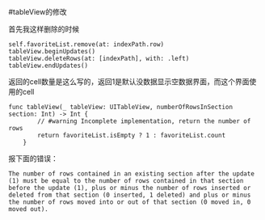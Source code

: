 #tableView的修改

首先我这样删除的时候

```
self.favoriteList.remove(at: indexPath.row)
tableView.beginUpdates()
tableView.deleteRows(at: [indexPath], with: .left)
tableView.endUpdates()
```    

返回的cell数量是这么写的，返回1是默认没数据显示空数据界面，而这个界面使用的cell
```
func tableView(_ tableView: UITableView, numberOfRowsInSection section: Int) -> Int {
        // #warning Incomplete implementation, return the number of rows
        return favoriteList.isEmpty ? 1 : favoriteList.count
    } 
```

报下面的错误：

    The number of rows contained in an existing section after the update (1) must be equal to the number of rows contained in that section before the update (1), plus or minus the number of rows inserted or deleted from that section (0 inserted, 1 deleted) and plus or minus the number of rows moved into or out of that section (0 moved in, 0 moved out).





